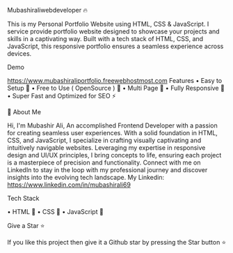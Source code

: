 Mubashiraliwebdeveloper 🔥

This is my Personal Portfolio Website using HTML, CSS & JavaScript.
I service provide portfolio website designed to showcase your projects and skills in a captivating way. Built with a tech stack of HTML, CSS, and JavaScript, this responsive portfolio ensures a seamless experience across devices.

Demo

https://www.mubashiraliportfolio.freewebhostmost.com
Features
•	Easy to Setup 💯
•	Free to Use ( OpenSource ) 🥳
•	Multi Page 💎
•	Fully Responsive 🚀
•	Super Fast and Optimized for SEO ⚡

🚀 About Me

Hi, I'm Mubashir Ali, An accomplished Frontend Developer with a passion for creating seamless user experiences. With a solid foundation in HTML, CSS, and JavaScript, I specialize in crafting visually captivating and intuitively navigable websites. Leveraging my expertise in responsive design and UI/UX principles, I bring concepts to life, ensuring each project is a masterpiece of precision and functionality.
Connect with me on LinkedIn to stay in the loop with my professional journey and discover insights into the evolving tech landscape.
My Linkedin: https://www.linkedin.com/in/mubashirali69

Tech Stack

•	HTML 🚀
•	CSS 🚀
•	JavaScript 🚀

Give a Star ⭐

If you like this project then give it a Github star by pressing the Star button ⭐
